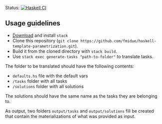 Status: [![Haskell CI](https://github.com/fmidue/haskell-template-parametrization/workflows/Haskell%20CI/badge.svg)](https://github.com/fmidue/haskell-template-parametrization/actions?query=workflow%3A%22Haskell+CI%22+branch%3Amain)

## Usage guidelines

- [Download](https://docs.haskellstack.org/en/stable/install_and_upgrade/) and install `stack`
- Clone this repository (`git clone https://github.com/fmidue/haskell-template-parametrization.git`).
- Build it from the cloned directory with `stack build`.
- Use `stack exec generate-tasks "path-to-folder"` to translate tasks.

The folder to be translated should have the following contents:

- `defaults.hs` file with the default vars
- `/tasks` folder with all tasks
- `/solutions` folder with all solutions

The solutions should have the same name as the tasks they are belonging to.

As output, two folders `output/tasks` and `output/solutions` fill be created that contain the materializations of what was provided as input.
